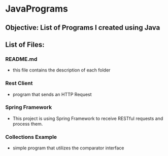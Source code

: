 # JavaPrograms

## Objective:  List of Programs I created using Java

## List of Files:

### README.md 
- this file contains the description of each folder

### Rest Client
-  program that sends an HTTP Request

### Spring Framework
-  This project is using Spring Framework to receive RESTful requests and process them.

### Collections Example
-  simple program that utilizes the comparator interface